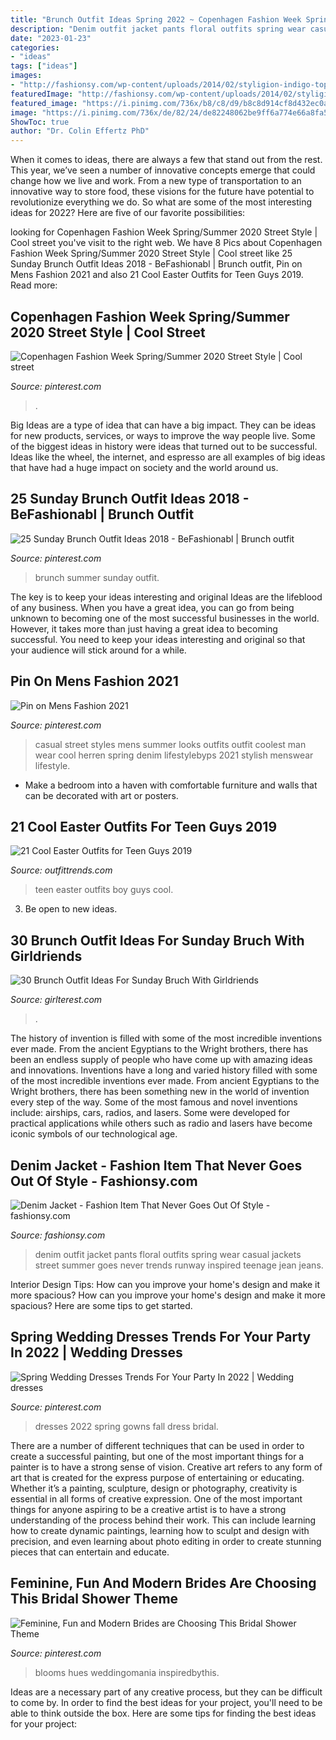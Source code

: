 ```yaml
---
title: "Brunch Outfit Ideas Spring 2022 ~ Copenhagen Fashion Week Spring/summer 2020 Street Style"
description: "Denim outfit jacket pants floral outfits spring wear casual jackets street summer goes never trends runway inspired teenage jean jeans"
date: "2023-01-23"
categories:
- "ideas"
tags: ["ideas"]
images:
- "http://fashionsy.com/wp-content/uploads/2014/02/styligion-indigo-topshop-bluelook-main-single.jpg"
featuredImage: "http://fashionsy.com/wp-content/uploads/2014/02/styligion-indigo-topshop-bluelook-main-single.jpg"
featured_image: "https://i.pinimg.com/736x/b8/c8/d9/b8c8d914cf8d432ec0af60d5d4417387.jpg"
image: "https://i.pinimg.com/736x/de/82/24/de82248062be9ff6a774e66a8fa5ab46.jpg"
ShowToc: true
author: "Dr. Colin Effertz PhD"
---
```



When it comes to ideas, there are always a few that stand out from the rest. This year, we’ve seen a number of innovative concepts emerge that could change how we live and work. From a new type of transportation to an innovative way to store food, these visions for the future have potential to revolutionize everything we do. So what are some of the most interesting ideas for 2022? Here are five of our favorite possibilities:

	

		
looking for Copenhagen Fashion Week Spring/Summer 2020 Street Style | Cool street you've visit to the right web. We have 8 Pics about Copenhagen Fashion Week Spring/Summer 2020 Street Style | Cool street like 25 Sunday Brunch Outfit Ideas 2018 - BeFashionabl | Brunch outfit, Pin on Mens Fashion 2021 and also 21 Cool Easter Outfits for Teen Guys 2019. Read more:
		
    
## Copenhagen Fashion Week Spring/Summer 2020 Street Style | Cool Street

<img loading=lazy src="https://i.pinimg.com/736x/de/82/24/de82248062be9ff6a774e66a8fa5ab46.jpg" onerror="this.onerror=null;this.src='https://tse3.mm.bing.net/th?id=OIP.41_RkPmA90Gqtcex4IJ7jwAAAA&amp;pid=15.1';" alt="Copenhagen Fashion Week Spring/Summer 2020 Street Style | Cool street">

_Source: pinterest.com_

>. 

	

Big Ideas are a type of idea that can have a big impact. They can be ideas for new products, services, or ways to improve the way people live. Some of the biggest ideas in history were ideas that turned out to be successful. Ideas like the wheel, the internet, and espresso are all examples of big ideas that have had a huge impact on society and the world around us.

    
## 25 Sunday Brunch Outfit Ideas 2018 - BeFashionabl | Brunch Outfit

<img loading=lazy src="https://i.pinimg.com/736x/68/1e/c1/681ec1e1a134f564e42eb4454b9685ee.jpg" onerror="this.onerror=null;this.src='https://tse2.mm.bing.net/th?id=OIP.NSOBxT7_KoZNseeZDKM51AHaLG&amp;pid=15.1';" alt="25 Sunday Brunch Outfit Ideas 2018 - BeFashionabl | Brunch outfit">

_Source: pinterest.com_

>brunch summer sunday outfit. 

	

The key is to keep your ideas interesting and original
Ideas are the lifeblood of any business. When you have a great idea, you can go from being unknown to becoming one of the most successful businesses in the world. However, it takes more than just having a great idea to becoming successful. You need to keep your ideas interesting and original so that your audience will stick around for a while.

    
## Pin On Mens Fashion 2021

<img loading=lazy src="https://i.pinimg.com/736x/b8/c8/d9/b8c8d914cf8d432ec0af60d5d4417387.jpg" onerror="this.onerror=null;this.src='https://tse3.mm.bing.net/th?id=OIP.Bu0SG4qhLBm7U4BKt8uhawHaQ7&amp;pid=15.1';" alt="Pin on Mens Fashion 2021">

_Source: pinterest.com_

>casual street styles mens summer looks outfits outfit coolest man wear cool herren spring denim lifestylebyps 2021 stylish menswear lifestyle. 

	

- Make a bedroom into a haven with comfortable furniture and walls that can be decorated with art or posters.

    
## 21 Cool Easter Outfits For Teen Guys 2019

<img loading=lazy src="https://www.outfittrends.com/wp-content/uploads/2018/03/All-Black-Teen-Boy-Attire-for-Easter.jpg" onerror="this.onerror=null;this.src='https://tse2.mm.bing.net/th?id=OIP.egTXpPz_bHiQjIIpyPWGcgHaLH&amp;pid=15.1';" alt="21 Cool Easter Outfits for Teen Guys 2019">

_Source: outfittrends.com_

>teen easter outfits boy guys cool. 

	

3. Be open to new ideas.

    
## 30 Brunch Outfit Ideas For Sunday Bruch With Girldriends

<img loading=lazy src="https://girlterest.com/wp-content/uploads/2017/06/brunch7.jpg" onerror="this.onerror=null;this.src='https://tse3.mm.bing.net/th?id=OIP.u-lqhXmL8vqa32_-uWpk-wHaLH&amp;pid=15.1';" alt="30 Brunch Outfit Ideas For Sunday Bruch With Girldriends">

_Source: girlterest.com_

>. 

	

The history of invention is filled with some of the most incredible inventions ever made. From the ancient Egyptians to the Wright brothers, there has been an endless supply of people who have come up with amazing ideas and innovations.
Inventions have a long and varied history filled with some of the most incredible inventions ever made. From ancient Egyptians to the Wright brothers, there has been something new in the world of invention every step of the way. Some of the most famous and novel inventions include: airships, cars, radios, and lasers. Some were developed for practical applications while others such as radio and lasers have become iconic symbols of our technological age.

    
## Denim Jacket - Fashion Item That Never Goes Out Of Style - Fashionsy.com

<img loading=lazy src="http://fashionsy.com/wp-content/uploads/2014/02/styligion-indigo-topshop-bluelook-main-single.jpg" onerror="this.onerror=null;this.src='https://tse2.mm.bing.net/th?id=OIP.Kpe87o_2KquOSXpBMRheLQHaK3&amp;pid=15.1';" alt="Denim Jacket - Fashion Item That Never Goes Out Of Style - fashionsy.com">

_Source: fashionsy.com_

>denim outfit jacket pants floral outfits spring wear casual jackets street summer goes never trends runway inspired teenage jean jeans. 

	

Interior Design Tips: How can you improve your home's design and make it more spacious?
How can you improve your home's design and make it more spacious? Here are some tips to get started.

    
## Spring Wedding Dresses Trends For Your Party In 2022 | Wedding Dresses

<img loading=lazy src="https://i.pinimg.com/originals/9f/b8/6f/9fb86f5dddc29002d1ca677c8b617be2.jpg" onerror="this.onerror=null;this.src='https://tse2.mm.bing.net/th?id=OIP.2ZHC9v9C0EKNUzZmK7IlBgHaO0&amp;pid=15.1';" alt="Spring Wedding Dresses Trends For Your Party In 2022 | Wedding dresses">

_Source: pinterest.com_

>dresses 2022 spring gowns fall dress bridal. 

	

There are a number of different techniques that can be used in order to create a successful painting, but one of the most important things for a painter is to have a strong sense of vision.
Creative art refers to any form of art that is created for the express purpose of entertaining or educating. Whether it’s a painting, sculpture, design or photography, creativity is essential in all forms of creative expression. One of the most important things for anyone aspiring to be a creative artist is to have a strong understanding of the process behind their work. This can include learning how to create dynamic paintings, learning how to sculpt and design with precision, and even learning about photo editing in order to create stunning pieces that can entertain and educate.

    
## Feminine, Fun And Modern Brides Are Choosing This Bridal Shower Theme

<img loading=lazy src="https://i.pinimg.com/736x/fd/67/05/fd67057224b499f8c5486353c5009506.jpg" onerror="this.onerror=null;this.src='https://tse2.mm.bing.net/th?id=OIP.JZjFAHnyRFQMuB2H5lR-GQHaLH&amp;pid=15.1';" alt="Feminine, Fun and Modern Brides are Choosing This Bridal Shower Theme">

_Source: pinterest.com_

>blooms hues weddingomania inspiredbythis. 

	

Ideas are a necessary part of any creative process, but they can be difficult to come by. In order to find the best ideas for your project, you'll need to be able to think outside the box. Here are some tips for finding the best ideas for your project: 

